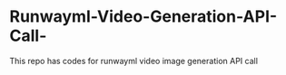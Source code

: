 # Runwayml-Video-Generation-API-Call-
This repo has codes for runwayml video image generation API call
